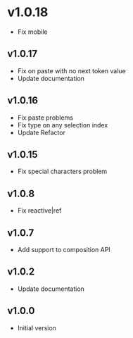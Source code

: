 # v1.0.18

- Fix mobile

## v1.0.17

- Fix on paste with no next token value
- Update documentation

## v1.0.16

- Fix paste problems
- Fix type on any selection index
- Update Refactor

## v1.0.15

- Fix special characters problem

## v1.0.8

- Fix reactive|ref

## v1.0.7

- Add support to composition API

## v1.0.2

- Update documentation

## v1.0.0

- Initial version
